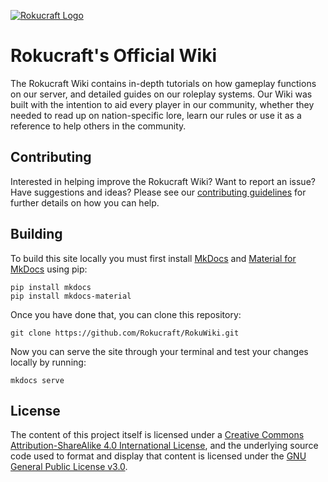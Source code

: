 [![Rokucraft Logo](https://i.imgur.com/aYs7lrA.png)](https://www.rokucraft.com/)

# Rokucraft's Official Wiki
     
The Rokucraft Wiki contains in-depth tutorials on how gameplay functions on our server, and detailed guides on our roleplay systems. Our Wiki was built with the intention to aid every player in our community, whether they needed to read up on nation-specific lore, learn our rules or use it as a reference to help others in the community.

## Contributing

Interested in helping improve the Rokucraft Wiki? Want to report an issue? Have suggestions and ideas? Please see our [contributing guidelines](CONTRIBUTING.md) for further details on how you can help.

## Building

To build this site locally you must first install [MkDocs](https://www.mkdocs.org) and [Material for MkDocs](https://squidfunk.github.io/mkdocs-material/) using pip:

```
pip install mkdocs
pip install mkdocs-material
```

Once you have done that, you can clone this repository:

```
git clone https://github.com/Rokucraft/RokuWiki.git
```

Now you can serve the site through your terminal and test your changes locally by running:

```
mkdocs serve
```

## License

The content of this project itself is licensed under a [Creative Commons Attribution-ShareAlike 4.0 International License](http://creativecommons.org/licenses/by-sa/4.0/), and the underlying source code used to format and display that content is licensed under the [GNU General Public License v3.0](LICENSE).